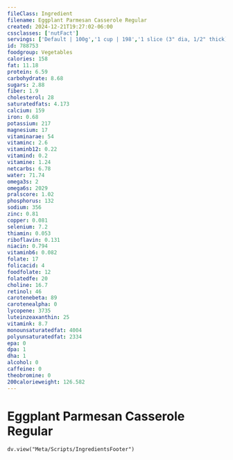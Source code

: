 ```yaml
---
fileClass: Ingredient
filename: Eggplant Parmesan Casserole Regular
created: 2024-12-21T19:27:02-06:00
cssclasses: ['nutFact']
servings: ['Default | 100g','1 cup | 198','1 slice (3" dia, 1/2" thick) | 44','1 cubic inch | 10']
id: 788753
foodgroup: Vegetables
calories: 158
fat: 11.18
protein: 6.59
carbohydrate: 8.68
sugars: 2.88
fiber: 1.9
cholesterol: 28
saturatedfats: 4.173
calcium: 159
iron: 0.68
potassium: 217
magnesium: 17
vitaminarae: 54
vitaminc: 2.6
vitaminb12: 0.22
vitamind: 0.2
vitamine: 1.24
netcarbs: 6.78
water: 71.74
omega3s: 2
omega6s: 2029
pralscore: 1.02
phosphorus: 132
sodium: 356
zinc: 0.81
copper: 0.081
selenium: 7.2
thiamin: 0.053
riboflavin: 0.131
niacin: 0.794
vitaminb6: 0.082
folate: 17
folicacid: 4
foodfolate: 12
folatedfe: 20
choline: 16.7
retinol: 46
carotenebeta: 89
carotenealpha: 0
lycopene: 3735
luteinzeaxanthin: 25
vitamink: 8.7
monounsaturatedfat: 4004
polyunsaturatedfat: 2334
epa: 0
dpa: 1
dha: 1
alcohol: 0
caffeine: 0
theobromine: 0
200calorieweight: 126.582
---
```


# Eggplant Parmesan Casserole Regular

```dataviewjs
dv.view("Meta/Scripts/IngredientsFooter")
```